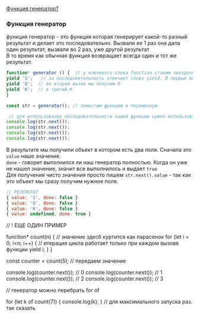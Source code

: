 [Функция генератор?]()
[]()

### Функция генератор
функция генератор - это функция которая генерирует какой-то разный результат и делает это последовательно. Вызвали ее 1 раз она дала один результат, вызвали во 2 раз, уже другой результат<br>
В то время как обычная функция возвращает всегда один и тот же результат.<br>
```javaScript
function* generator () {  // у ключевого слова function ставим звездочку. так же можно и перед названием ставить, но в основном делют так.
yield 'S';   // за последовательность отвечает слово yield. В первый вызов мы получим S
yield 'O';  // во второй вызов мы получим O
yield 'K';  // в третий K
}

const str = generator(); // поместим функцию в переменную.

 // для использования последовательности нашей функции нужно использовать метод next
console.log(str.next());
console.log(str.next());
console.log(str.next()); 
console.log(str.next());
```
В результате мы получили объект в котором есть два поля. Сначала это `value` наше значение.<br>
`done` - говорит выполнился ли наш генератор полностью.  Когда он уже не нашел значение, значит все выполнилось и выдает `true`<br>
Для получения чисто значения просто пишем `str.next().value` - так как это объект мы сразу получим нужное поле.
```javaScript
// РЕЗУЛЬТАТ
{ value: 'S', done: false } 
{ value: 'O', done: false }
{ value: 'K', done: false }
{ value: undefined, done: true }

```








// !            ЕЩЕ ОДИН ПРИМЕР

function* count(n) { // значение здесб куртится как парасенок
    for (let i = 0; i<n; i++) { // итерация цикла работает только при каждом вызове функции
        yield i;
    }
}

const counter = count(5); // передаем значение

console.log(counter.next()); // 0
console.log(counter.next()); // 1
console.log(counter.next()); // 2
console.log(counter.next()); // 3


// генератор можно перебрать for of 

for (let k of count(7)) {
    console.log(k);
}
// для  максимального  запуска раз. так сказать